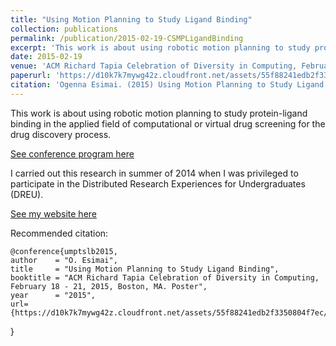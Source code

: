 ```yaml
---
title: "Using Motion Planning to Study Ligand Binding"
collection: publications
permalink: /publication/2015-02-19-CSMPLigandBinding
excerpt: 'This work is about using robotic motion planning to study protein-ligand binding in the applied field of computational or virtual drug screening for the drug discovery process.'
date: 2015-02-19
venue: 'ACM Richard Tapia Celebration of Diversity in Computing, February 18 - 21, 2015, Boston, MA. Poster. (This conference did not have a Proceedings at the time of the conference. Therefore, this work was peer-reviewed, accepted, and presented but may be absent from any published bibliography)'
paperurl: 'https://d10k7k7mywg42z.cloudfront.net/assets/55f88241edb2f3350804f7ec/Tapia_2015_Final_Program_.pdf'
citation: 'Ogenna Esimai. (2015) Using Motion Planning to Study Ligand Binding. ACM Richard Tapia Celebration of Diversity in Computing, February 18 - 21, 2015, Boston, MA. Poster.'
---
```

This work is about using robotic motion planning to study protein-ligand binding in the applied field of computational or virtual drug screening for the drug discovery process.

[See conference program here](https://d10k7k7mywg42z.cloudfront.net/assets/55f88241edb2f3350804f7ec/Tapia_2015_Final_Program_.pdf)

I carried out this research in summer of 2014 when I was privileged to participate in the Distributed Research Experiences for Undergraduates (DREU).

[See my website here](http://dreuarchive.cra.org/2014/Esimai/) 

Recommended citation: 

    @conference{umptslb2015,
    author    = "O. Esimai",
    title     = "Using Motion Planning to Study Ligand Binding",
    booktitle = "ACM Richard Tapia Celebration of Diversity in Computing, February 18 - 21, 2015, Boston, MA. Poster",
    year      = "2015",
    url={https://d10k7k7mywg42z.cloudfront.net/assets/55f88241edb2f3350804f7ec/Tapia_2015_Final_Program_.pdf}
  }


